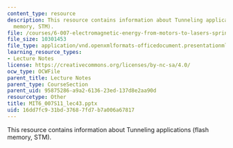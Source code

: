 ```yaml
---
content_type: resource
description: This resource contains information about Tunneling applications (flash
  memory, STM).
file: /courses/6-007-electromagnetic-energy-from-motors-to-lasers-spring-2011/16dd7fc931bd37687fd7b7a006a67817_MIT6_007S11_lec43.pptx
file_size: 10301453
file_type: application/vnd.openxmlformats-officedocument.presentationml.presentation
learning_resource_types:
- Lecture Notes
license: https://creativecommons.org/licenses/by-nc-sa/4.0/
ocw_type: OCWFile
parent_title: Lecture Notes
parent_type: CourseSection
parent_uid: 95875286-a9a2-6136-23ed-137d8e2aa90d
resourcetype: Other
title: MIT6_007S11_lec43.pptx
uid: 16dd7fc9-31bd-3768-7fd7-b7a006a67817
---
```

This resource contains information about Tunneling applications (flash memory, STM).